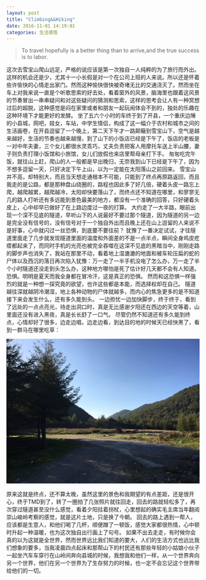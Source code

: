 ```yaml
---  
layout: post  
title: "Climbing&&Hiking"  
date: 2016-11-01 14:19:01  
categories: 生活感悟  
---  
```


>To travel hopefully is a better thing than to arrive,and the true success is to labor.

这次去雪宝山爬山远足，严格的说应该是第一次独自一人纯粹的为了旅行而外出。
这样的机会还是少，尤其十一小长假是对一个在公司上班的人来说。所以还是怀着些许愉快的心情走出家门。然而这种愉快很快被奇堵无比的交通浇灭了。然而坐在车上对我来说一直是个听歌思索的好去处，看着窗外的风景，脑海里也跟着这风景的节奏冒出一串串疑问和对这些疑问的猜测和思索，这样的思考会让人有一种冥想过后的超脱，这种感觉是闷在家里或者和朋友一起玩闹体会不到的，独处的乐趣在这种环境下才能更好的发酵。
坐了五六个小时的车终于到了开县，一个重庆边陲的小县城，网吧，妓女，车站，中学生情侣，构成了这一幅介于农村和城市之间的生活画卷，在开县逗留了一个晚上，第二天下午才一路颠簸到雪宝山下，空气是越来越好，生活的节奏也越来越慢，到了山下的小饭店已经是下午了，饭店的老板是一对中年夫妻，三个女儿都很水灵乖巧，丈夫负责把客人用摩托车送上半山腰，妻子则负责打理小饭馆和小旅馆，女儿们放假也来店里帮母亲打下手。
匆匆吃完午饭，就往山上赶，爬山的人一般都是早出晚归，无奈我到山下已经是下午了，因为不想多逗留一天，只好决定下午上山，以为一定能在太阳落山之前回来。
雪宝山并不高，却特别大，而且当天想走通根本不可能，只能到了终点再原路返回，而且我走的是公路，都是那种盘山绕圈的，路程也因此多了好几倍，硬着头皮一路忘上爬，越爬越累，越爬越冷，太阳却快要落山了，而终点还不知道在哪里，和寥寥无几的路人打听还有多远能到景色最美的地方，都没有一个准确的回答，只好硬着头皮上，心中却早已做好了在上路边度过一夜的打算。
大约走了一大半路，眼前出现一个深不见底的隧道，早听山下的人说最好不要过那个隧道，因为隧道的另一边是完全没有信号的，没有信号对于一个独自外出而且晚上还在山上逗留的人来说不是好事，心中就闪过一丝恐惧，到底要不要往前？
犹豫了一番决定试试，才往隧道里面走了几步就发现隧道里面的温度和外面差的不是一点半点，瞬间全身鸡皮疙瘩都起来了，而同时手机的光亮也被完全吞噬在这深不见底的黑暗当中，刚刚走路的脚步声也消失了，我站在那里不动，看着地上湿漉漉的地面和被车轮压扁的蛇的尸体以及西沉的落日再次陷入犹豫：万一走了一半手机没电了怎么办，万一走了半个小时隧道还没走到头怎么办，这种地方哪怕是死了估计好几天都不会有人知道。
恐惧。明明是夏天而我全身都在冒冷汗，这是真正的恐惧。
然而和这恐惧一样强烈的就是一种想一探究竟的欲望，也许这些都是本能，而选择权却在自己。
隧道越往深就越阴冷潮湿，地上各种动物的尸体就越多，而内心的焦急更多的是不知道接下来会发生什么，还有多久能到头。
一边担忧一边加快脚步，终于终于，看到了远处的一点点亮光，待走出洞口时，真是无比感谢夕阳还在西边的天空等着，山里面还没有进入黑夜，真是长长舒了一口气。
尽管仍然不知道还有多久能到终点，心情却好了很多，边走边唱，边走边看，到达目的地的时候天已经快黑了，看到一群马在哪里吃草：

![3.pic.jpg](resources/A2B14B595C2A07274BE22238EC6EE241.jpg)

原来这就是终点，还不算太晚，虽然这里的景色和我期望的有点差距，还是很开心，终于TMD到了，转了一圈拍了几张照片就往回走，回去的路就轻松多了，再次穿过隧道甚至没什么感觉，看着夕阳拄着拐杖，心里想起的确实毛主席当年翻阅崇山峻岭考察的感觉，就是这片土地，只是换了今朝。
回去的路上遇到一帮人，应该都是生意人，和他们喝了几杯，顺便蹭了一顿饭，感觉大家都很热情，心中顿时升起一种温暖，也为这次独自出行画上了句号。
如果不出去走走，有时候你会真的以为这就是全世界，然而世界远比我们知道的要大，人们的生活方式也远比我们想象的要多，当我凌晨四点起床和那帮山下的村民还有那些年轻的小姑娘小伙子一起坐汽车车穿行在山岭间奔向县城的时候，我想我和他们一样，从一个世界奔向另一个世界，他们在另一个世界为了生存努力的时候，也一定不会忘记这个世界带给他们的一切。